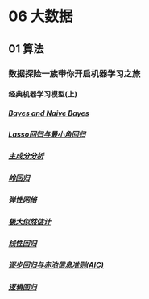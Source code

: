 # 06 大数据 

## 01 算法

### 数据探险一族带你开启机器学习之旅

#### 经典机器学习模型(上)

##### [Bayes and Naive Bayes](/06%20大数据/01%20算法/数据探险一族带你开启机器学习之旅/经典机器学习模型(上)/Bayes%20and%20Naive%20Bayes.md)
##### [Lasso回归与最小角回归](/06%20大数据/01%20算法/数据探险一族带你开启机器学习之旅/经典机器学习模型(上)/Lasso回归与最小角回归.md)
##### [主成分分析](/06%20大数据/01%20算法/数据探险一族带你开启机器学习之旅/经典机器学习模型(上)/主成分分析.md)
##### [岭回归](/06%20大数据/01%20算法/数据探险一族带你开启机器学习之旅/经典机器学习模型(上)/岭回归.md)
##### [弹性网络](/06%20大数据/01%20算法/数据探险一族带你开启机器学习之旅/经典机器学习模型(上)/弹性网络.md)
##### [极大似然估计](/06%20大数据/01%20算法/数据探险一族带你开启机器学习之旅/经典机器学习模型(上)/极大似然估计.md)
##### [线性回归](/06%20大数据/01%20算法/数据探险一族带你开启机器学习之旅/经典机器学习模型(上)/线性回归.md)
##### [逐步回归与赤池信息准则(AIC)](/06%20大数据/01%20算法/数据探险一族带你开启机器学习之旅/经典机器学习模型(上)/逐步回归与赤池信息准则(AIC).md)
##### [逻辑回归](/06%20大数据/01%20算法/数据探险一族带你开启机器学习之旅/经典机器学习模型(上)/逻辑回归.md)
